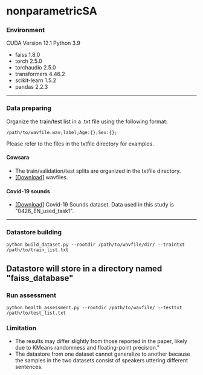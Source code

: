 # nonparametricSA


### Environment
CUDA Version 12.1
Python 3.9
- faiss  1.8.0
- torch                    2.5.0
- torchaudio               2.5.0
- transformers             4.46.2
- scikit-learn             1.5.2
- pandas                   2.2.3

----------
### Data preparing

Organize the train/test list in a .txt file using the following format:
```
/path/to/wavfile.wav;label;Age:{};Sex:{};
```
Please refer to the files in the txtfile directory for examples.

#### Cowsara
- The train/validation/test splits are organized in the txtfile directory.
- [[Download]](https://github.com/iiscleap/Coswara-Data?tab=readme-ov-file) wavfiles. 

#### Covid-19 sounds
- [[Download]](https://www.covid-19-sounds.org/en/) Covid-19 Sounds dataset. Data used in this study is "0426_EN_used_task1". 

-----------
### Datastore building
```
python build_dataset.py --rootdir /path/to/wavfile/dir/ --traintxt /path/to/train_list.txt
```
Datastore will store in a directory named "faiss_database"
------------
### Run assessment
```
python health_assessment.py --rootdir /path/to/wavfile/ --testtxt /path/to/test_list.txt
```

### Limitation
- The results may differ slightly from those reported in the paper, likely due to KMeans randomness and floating-point precision."
- The datastore from one dataset cannot generalize to another because the samples in the two datasets consist of speakers uttering different sentences.

